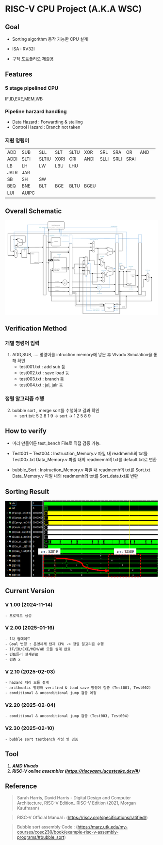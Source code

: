 

# RISC-V CPU Project (A.K.A WSC)

## Goal

- Sorting algorithm 동작 가능한 CPU 설계

 - ISA :  RV32I 

- 구직 포트폴리오 제출용

## Features
 ### 5 stage pipelined CPU
 IF,ID,EXE,MEM,WB

### Pipeline harzard handling
- Data Hazard : Forwarding & stalling
- Control Hazard : Branch not taken


### 지원 명령어
|  |  |  |  |  |  |  |  |  |  |  |
|--|--|--|--|--|--|--|--|--|--|--|
| ADD | SUB | SLL | SLT | SLTU | XOR | SRL | SRA | OR | AND |
| ADDI | SLTI | SLTIU | XORI | ORI | ANDI | SLLI | SRLI | SRAI |
| LB | LH | LW | LBU | LHU | 
| JALR | JAR |
| SB | SH | SW |
| BEQ | BNE | BLT | BGE | BLTU | BGEU |
| LUI | AUIPC|
|  |  |  |  |  |  |  |  |  |  |  |

## Overall Schematic 
<img src="WSC_schematic.png">

## Verification Method
### 개별 명령어 입력
 1. ADD,SUB, .... 명령어를 intruction  memory에 넣은 후 VIvado Simulation을 통해 확인
	 - test001.txt : add sub 등 
	 - test002.txt : save load 등
	 - test003.txt : branch 등
	 - test004.txt : jal, jalr 등
	 
### 정렬 알고리즘 수행
 2. bubble sort , merge sort를 수행하고 결과 확인
	- sort.txt: 5 2 8 1 9 -> sort -> 1 2 5 8 9

## How to verify

- 미리 만들어둔 test_bench File로 직접 검증 가능.

- Test001 ~ Test004 : Instruction_Memory.v 파일 내 readmemh의 txt를 Test00x.txt
					  Data_Memory.v 파일 내의 readmemh의 txt를 default.txt로 변환
					  
- bubble_Sort : Instruction_Memory.v 파일 내 readmemh의 txt를 Sort.txt
				Data_Memory.v 파일 내의 readmemh의 txt를 Sort_data.txt로 변환

## Sorting Result
<img src="Sort_result.png">

## Current Version
### V 1.00 (2024-11-14)
	- 프로젝트 생성 
### V 2.00 (2025-01-16)
	- 1차 업데이트
	- Goal 변경 : 운영체제 탑제 CPU -> 정렬 알고리즘 수행
	- IF/ID/EXE/MEM/WB 모듈 설계 완료
	- 컨트롤러 설계완료
	- 검증 x 
### V 2.10 (2025-02-03)
	- hazard 처리 모듈 설계
	- arithmatic 명령어 verified & load save 명령어 검증 (Test001, Test002) 
	- conditional & unconditional jump 검증 예정
### V2.20 (2025-02-04)
	- conditional & unconditional jump 검증 (Test003, Test004)
### V2.30 (2025-02-10)
	- bubble sort testbench 작성 및 검증

## Tool
 1. ***AMD Vivado***
 2. ***RISC-V online assembler (https://riscvasm.lucasteske.dev/#)*** 
 	
## Reference

> Sarah Harris, David Harris - Digital Design and Computer Architecture,  RISC-V Edition_ RISC-V Edition (2021, Morgan Kaufmann)

> RISC-V Official Manual : (https://riscv.org/specifications/ratified/)

>Bubble sort assembly Code : (https://marz.utk.edu/my-courses/cosc230/book/example-risc-v-assembly-programs/#bubble_sort)


